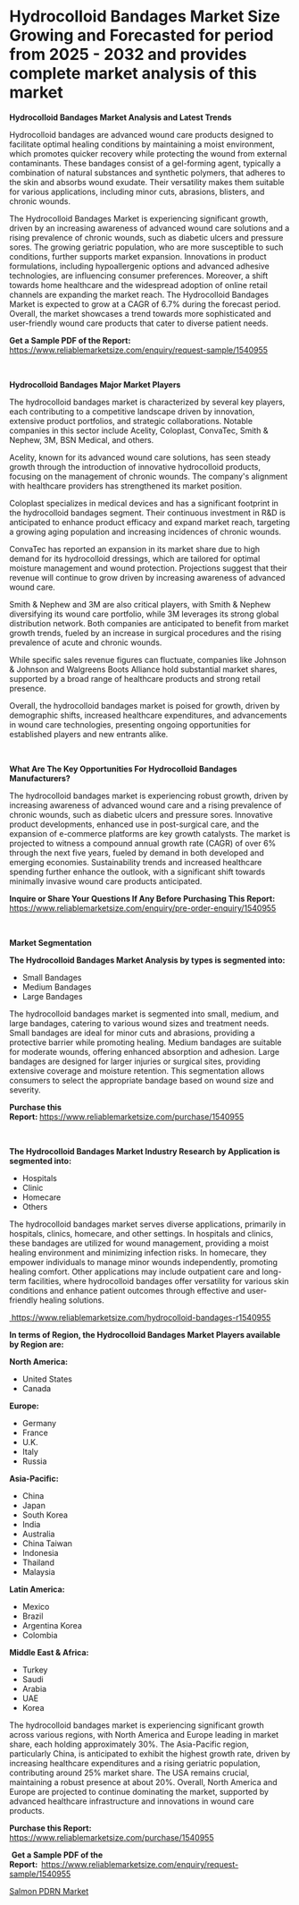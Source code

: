 <p><h1>Hydrocolloid Bandages Market Size Growing and Forecasted for period from 2025 - 2032 and provides complete market analysis of this market</h1></p><p><strong>Hydrocolloid Bandages Market Analysis and Latest Trends</strong></p>
<p><p>Hydrocolloid bandages are advanced wound care products designed to facilitate optimal healing conditions by maintaining a moist environment, which promotes quicker recovery while protecting the wound from external contaminants. These bandages consist of a gel-forming agent, typically a combination of natural substances and synthetic polymers, that adheres to the skin and absorbs wound exudate. Their versatility makes them suitable for various applications, including minor cuts, abrasions, blisters, and chronic wounds.</p><p>The Hydrocolloid Bandages Market is experiencing significant growth, driven by an increasing awareness of advanced wound care solutions and a rising prevalence of chronic wounds, such as diabetic ulcers and pressure sores. The growing geriatric population, who are more susceptible to such conditions, further supports market expansion. Innovations in product formulations, including hypoallergenic options and advanced adhesive technologies, are influencing consumer preferences. Moreover, a shift towards home healthcare and the widespread adoption of online retail channels are expanding the market reach. The Hydrocolloid Bandages Market is expected to grow at a CAGR of 6.7% during the forecast period. Overall, the market showcases a trend towards more sophisticated and user-friendly wound care products that cater to diverse patient needs.</p></p>
<p><strong>Get a Sample PDF of the Report:&nbsp;</strong> <a href="https://www.reliablemarketsize.com/enquiry/request-sample/1540955?utm_campaign=2442&utm_medium=2&utm_source=Github&utm_content=ia&utm_term=04032025&utm_id=hydrocolloid-bandages">https://www.reliablemarketsize.com/enquiry/request-sample/1540955</a></p>
<p>&nbsp;</p>
<p><strong>Hydrocolloid Bandages Major Market Players</strong></p>
<p><p>The hydrocolloid bandages market is characterized by several key players, each contributing to a competitive landscape driven by innovation, extensive product portfolios, and strategic collaborations. Notable companies in this sector include Acelity, Coloplast, ConvaTec, Smith & Nephew, 3M, BSN Medical, and others.</p><p>Acelity, known for its advanced wound care solutions, has seen steady growth through the introduction of innovative hydrocolloid products, focusing on the management of chronic wounds. The company's alignment with healthcare providers has strengthened its market position.</p><p>Coloplast specializes in medical devices and has a significant footprint in the hydrocolloid bandages segment. Their continuous investment in R&D is anticipated to enhance product efficacy and expand market reach, targeting a growing aging population and increasing incidences of chronic wounds.</p><p>ConvaTec has reported an expansion in its market share due to high demand for its hydrocolloid dressings, which are tailored for optimal moisture management and wound protection. Projections suggest that their revenue will continue to grow driven by increasing awareness of advanced wound care.</p><p>Smith & Nephew and 3M are also critical players, with Smith & Nephew diversifying its wound care portfolio, while 3M leverages its strong global distribution network. Both companies are anticipated to benefit from market growth trends, fueled by an increase in surgical procedures and the rising prevalence of acute and chronic wounds.</p><p>While specific sales revenue figures can fluctuate, companies like Johnson & Johnson and Walgreens Boots Alliance hold substantial market shares, supported by a broad range of healthcare products and strong retail presence.</p><p>Overall, the hydrocolloid bandages market is poised for growth, driven by demographic shifts, increased healthcare expenditures, and advancements in wound care technologies, presenting ongoing opportunities for established players and new entrants alike.</p></p>
<p>&nbsp;</p>
<p><strong>What Are The Key Opportunities For Hydrocolloid Bandages Manufacturers?</strong></p>
<p><p>The hydrocolloid bandages market is experiencing robust growth, driven by increasing awareness of advanced wound care and a rising prevalence of chronic wounds, such as diabetic ulcers and pressure sores. Innovative product developments, enhanced use in post-surgical care, and the expansion of e-commerce platforms are key growth catalysts. The market is projected to witness a compound annual growth rate (CAGR) of over 6% through the next five years, fueled by demand in both developed and emerging economies. Sustainability trends and increased healthcare spending further enhance the outlook, with a significant shift towards minimally invasive wound care products anticipated.</p></p>
<p><strong>Inquire or Share Your Questions If Any Before Purchasing This Report:</strong> <a href="https://www.reliablemarketsize.com/enquiry/pre-order-enquiry/1540955?utm_campaign=2442&utm_medium=2&utm_source=Github&utm_content=ia&utm_term=04032025&utm_id=hydrocolloid-bandages">https://www.reliablemarketsize.com/enquiry/pre-order-enquiry/1540955</a></p>
<p>&nbsp;</p>
<p><strong>Market Segmentation</strong></p>
<p><strong>The Hydrocolloid Bandages Market Analysis by types is segmented into:</strong></p>
<p><ul><li>Small Bandages</li><li>Medium Bandages</li><li>Large Bandages</li></ul></p>
<p><p>The hydrocolloid bandages market is segmented into small, medium, and large bandages, catering to various wound sizes and treatment needs. Small bandages are ideal for minor cuts and abrasions, providing a protective barrier while promoting healing. Medium bandages are suitable for moderate wounds, offering enhanced absorption and adhesion. Large bandages are designed for larger injuries or surgical sites, providing extensive coverage and moisture retention. This segmentation allows consumers to select the appropriate bandage based on wound size and severity.</p></p>
<p><strong>Purchase this Report:&nbsp;</strong><a href="https://www.reliablemarketsize.com/purchase/1540955?utm_campaign=2442&utm_medium=2&utm_source=Github&utm_content=ia&utm_term=04032025&utm_id=hydrocolloid-bandages">https://www.reliablemarketsize.com/purchase/1540955</a></p>
<p>&nbsp;</p>
<p><strong>The Hydrocolloid Bandages Market Industry Research by Application is segmented into:</strong></p>
<p><ul><li>Hospitals</li><li>Clinic</li><li>Homecare</li><li>Others</li></ul></p>
<p><p>The hydrocolloid bandages market serves diverse applications, primarily in hospitals, clinics, homecare, and other settings. In hospitals and clinics, these bandages are utilized for wound management, providing a moist healing environment and minimizing infection risks. In homecare, they empower individuals to manage minor wounds independently, promoting healing comfort. Other applications may include outpatient care and long-term facilities, where hydrocolloid bandages offer versatility for various skin conditions and enhance patient outcomes through effective and user-friendly healing solutions.</p></p>
<p><a href="https://www.reliablemarketsize.com/hydrocolloid-bandages-r1540955?utm_campaign=2442&utm_medium=2&utm_source=Github&utm_content=ia&utm_term=04032025&utm_id=hydrocolloid-bandages">&nbsp;https://www.reliablemarketsize.com/hydrocolloid-bandages-r1540955</a></p>
<p><strong>In terms of Region, the Hydrocolloid Bandages Market Players available by Region are:</strong></p>
<p>
    <p> <strong> North America: </strong>
        <ul>
            <li>United States</li>
            <li>Canada</li>
        </ul>
        </p> 
    <p> <strong> Europe: </strong>
        <ul>
            <li>Germany</li>
            <li>France</li>
            <li>U.K.</li>
            <li>Italy</li>
            <li>Russia</li>
        </ul>
        </p> 
    <p> <strong> Asia-Pacific: </strong>
        <ul>
            <li>China</li>
            <li>Japan</li>
            <li>South Korea</li>
            <li>India</li>
            <li>Australia</li>
            <li>China Taiwan</li>
            <li>Indonesia</li>
            <li>Thailand</li>
            <li>Malaysia</li>
        </ul>
        </p> 
    <p> <strong> Latin America: </strong>
        <ul>
            <li>Mexico</li>
            <li>Brazil</li>
            <li>Argentina Korea</li>
            <li>Colombia</li>
        </ul>
        </p> 
    <p> <strong> Middle East & Africa: </strong>
        <ul>
            <li>Turkey</li>
            <li>Saudi</li>
            <li>Arabia</li>
            <li>UAE</li>
            <li>Korea</li>
        </ul>
    </p>
    </p>
<p><p>The hydrocolloid bandages market is experiencing significant growth across various regions, with North America and Europe leading in market share, each holding approximately 30%. The Asia-Pacific region, particularly China, is anticipated to exhibit the highest growth rate, driven by increasing healthcare expenditures and a rising geriatric population, contributing around 25% market share. The USA remains crucial, maintaining a robust presence at about 20%. Overall, North America and Europe are projected to continue dominating the market, supported by advanced healthcare infrastructure and innovations in wound care products.</p></p>
<p><strong>Purchase this Report: </strong><a href="https://www.reliablemarketsize.com/purchase/1540955?utm_campaign=2442&utm_medium=2&utm_source=Github&utm_content=ia&utm_term=04032025&utm_id=hydrocolloid-bandages">https://www.reliablemarketsize.com/purchase/1540955</a></p>
<p>&nbsp;<strong>Get a Sample PDF of the Report:&nbsp;&nbsp;</strong><a href="https://www.reliablemarketsize.com/enquiry/request-sample/1540955?utm_campaign=2442&utm_medium=2&utm_source=Github&utm_content=ia&utm_term=04032025&utm_id=hydrocolloid-bandages">https://www.reliablemarketsize.com/enquiry/request-sample/1540955</a></p>
<p><strong></strong></p>
<p><p><a href="https://github.com/sherikacas30/Market-Research-Report-List-1/blob/main/salmon-pdrn-market.md?utm_campaign=2442&utm_medium=2&utm_source=Github&utm_content=ia&utm_term=04032025&utm_id=hydrocolloid-bandages">Salmon PDRN Market</a></p></p>